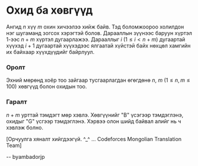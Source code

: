 Охид ба хөвгүүд
===============

Ангид $n$ хүү $m$ охин хичээлээ хийж байв. Тэд боломжоороо холилдон нэг шугаманд зогсох хэрэгтэй болов. Дарааллын зүүнээс баруун хүртэл $1$-ээс $n + m$ хүртэл дугаарлажээ. Дарааллыг $i$ ($1 ≤ i < n + m$) дугаартай хүүхэд $i + 1$ дугаартай хүүхэдээс ялгаатай хүйстэй байх нөхцөл хамгийн их байхаар хүүхдүүдийг байрлуул.

### Оролт

Эхний мөрөнд хоёр тоо зайгаар тусгаарлагдан өгөгдөнө $n$, $m$ ($1 ≤ n, m ≤ 100$) хөвгүүд болон охидын тоо.

### Гаралт

$n + m$ урттай тэмдэгт мөр хэвлэ. Хөвгүүнийг "B" үсэгээр тэмдэглэнэ, охидыг "G" үсгээр тэмдэглэнэ. Хэрвээ олон шийд байвал алийг нь ч хэвлэж болно.

[Орчуулга хяналт хийгдээгүй. ^_^ ... Codeforces Mongolian Translation Team]

-- byambadorjp

